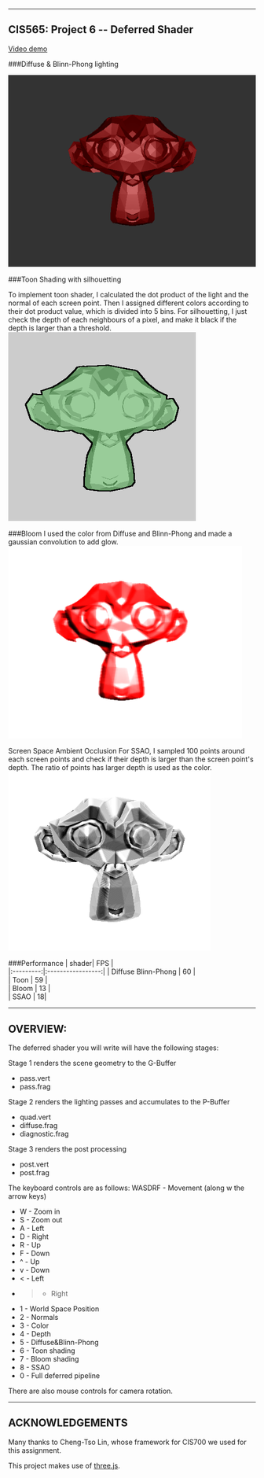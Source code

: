 ------------------------------------------------------------------------------
CIS565: Project 6 -- Deferred Shader
-------------------------------------------------------------------------------

[Video demo](https://www.youtube.com/watch?v=rO3hkOwMkNg&feature=youtu.be)


###Diffuse & Blinn-Phong lighting

![](diffuse_blinn-phong.png)

###Toon Shading with silhouetting

To implement toon shader, I calculated the dot product of the light and the normal of each screen point. Then I assigned different colors according to their dot product value, which is divided into 5 bins. For silhouetting, I just check the depth of each neighbours of a pixel, and make it black if the depth is larger than a threshold.
![](Toon.png)

###Bloom
I used the color from Diffuse and Blinn-Phong and made a gaussian convolution to add glow.
![](Bloom.png)

Screen Space Ambient Occlusion
For SSAO, I sampled 100 points around each screen points and check if their depth is larger than the screen point's depth. The ratio of points has larger depth is used as the color.
![](SSAO.png)


###Performance
| shader|     FPS   |  
|:---------:|:-----------------:|
|    Diffuse Blinn-Phong     |         60       |    
|    Toon     |         59        |    
|   Bloom    |         13       |     
|   SSAO     |   18|



-------------------------------------------------------------------------------
OVERVIEW:
-------------------------------------------------------------------------------
The deferred shader you will write will have the following stages:

Stage 1 renders the scene geometry to the G-Buffer
* pass.vert
* pass.frag

Stage 2 renders the lighting passes and accumulates to the P-Buffer
* quad.vert
* diffuse.frag
* diagnostic.frag

Stage 3 renders the post processing
* post.vert
* post.frag

The keyboard controls are as follows:
WASDRF - Movement (along w the arrow keys)
* W - Zoom in
* S - Zoom out
* A - Left
* D - Right
* R - Up
* F - Down
* ^ - Up
* v - Down
* < - Left
* > - Right
* 1 - World Space Position
* 2 - Normals
* 3 - Color
* 4 - Depth
* 5 - Diffuse&Blinn-Phong
* 6 - Toon shading
* 7 - Bloom shading
* 8 - SSAO
* 0 - Full deferred pipeline

There are also mouse controls for camera rotation.


---
ACKNOWLEDGEMENTS
---

Many thanks to Cheng-Tso Lin, whose framework for CIS700 we used for this
assignment.

This project makes use of [three.js](http://www.threejs.org).
